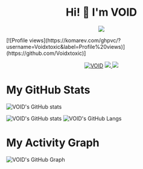 <h1 align="center">Hi! 👋 I'm VOID</h1>
</p>
<p align="center">
<img src="https://readme-typing-svg.herokuapp.com?color=1C71FA&width=420&lines=A+Newbie+Developer+From+India%E2%9C%8C%EF%B8%8F;Owner+of+Void+Network%E2%9D%A4%EF%B8%8F">
</p>
[![Profile views](https://komarev.com/ghpvc/?username=Voidxtoxic&label=Profile%20views)](https://github.com/Voidxtoxic)]
</p>
<p align="center">
  <a href="https://t.me/voidaryan"><img src="https://telegra.ph/file/c31fab8c18b33120f2005.jpg" alt="VOID"></a>
<a href="https://telegram.me/Voidaryan">
    <img src="https://img.shields.io/badge/Telegram-grey?style=for-the-badge&logo=telegram"/>
  </a>  
 </a>
  <a href="https://github.com/voidaryan">
    <img src="https://img.shields.io/github/followers/voidxtoxic?label=GitHub&logo=github&style=for-the-badge&color=blue"/>
  </a>

# My GitHub Stats

![VOID's GitHub stats](https://github-readme-stats.vercel.app/api?username=voidxtoxic&show_icons=true&theme=tokyonight)

![VOID's GitHub stats](https://github-readme-streak-stats.herokuapp.com?user=voidxtoxic&theme=tokyonight)
![VOID's GitHub Langs](https://github-readme-stats.vercel.app/api/top-langs/?username=voidxtoxic&theme=tokyonight&layout=compact&langs_count=6)

# My Activity Graph


![VOID's GitHub Graph](https://activity-graph.herokuapp.com/graph?username=voidxtoxic&custom_title=My%20Graph&bg_color=241731&line=f20f80&color=f52f91&point=fdf5ea&hide_border=true&area=false&area_color=fdf5ea)
